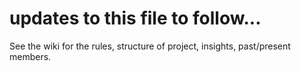 # updates to this file to follow...


See the wiki for the rules, structure of project, insights, past/present members.
